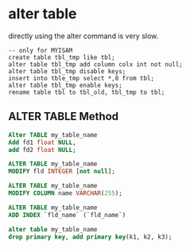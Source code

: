 # alter table

directly using the alter command is very slow.

```mysql
-- only for MYISAM
create table tbl_tmp like tbl;
alter table tbl_tmp add column colx int not null;
alter table tbl_tmp disable keys;
insert into tble_tmp select *,0 from tbl;
alter table tbl_tmp enable keys;
rename table tbl to tbl_old, tbl_tmp to tbl;
```

## ALTER TABLE Method
```sql
Alter TABLE my_table_name 
Add fd1 float NULL, 
add fd2 float NULL;

ALTER TABLE my_table_name 
MODIFY fld INTEGER [not null];

ALTER TABLE my_table_name 
MODIFY COLUMN name VARCHAR(255);

ALTER TABLE my_table_name
ADD INDEX `fld_name` (`fld_name`)

alter table my_table_name 
drop primary key, add primary key(k1, k2, k3);
```